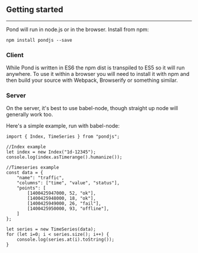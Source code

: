 ## Getting started

---

Pond will run in node.js or in the browser. Install from npm:

```cmdline
npm install pondjs --save
```

### Client

While Pond is written in ES6 the npm dist is transpiled to ES5 so it will run anywhere. To use it within a browser you will need to install it with npm and then build your source with Webpack, Browserify or something similar.

### Server

On the server, it's best to use babel-node, though straight up node will generally work too.

Here's a simple example, run with babel-node:

    import { Index, TimeSeries } from "pondjs";

    //Index example
    let index = new Index("1d-12345");
    console.log(index.asTimerange().humanize());

    //Timeseries example
    const data = {
        "name": "traffic",
        "columns": ["time", "value", "status"],
        "points": [
            [1400425947000, 52, "ok"],
            [1400425948000, 18, "ok"],
            [1400425949000, 26, "fail"],
            [1400425950000, 93, "offline"],
        ]
    };

    let series = new TimeSeries(data);
    for (let i=0; i < series.size(); i++) {
        console.log(series.at(i).toString());
    }

